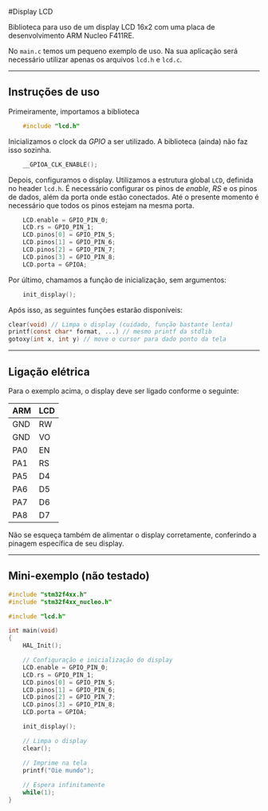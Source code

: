 #Display LCD

Biblioteca para uso de um display LCD 16x2 com uma placa de desenvolvimento ARM Nucleo F411RE.

No ```main.c``` temos um pequeno exemplo de uso. Na sua aplicação será necessário utilizar apenas os arquivos ```lcd.h``` e ```lcd.c```.

- - -

## Instruções de uso

Primeiramente, importamos a biblioteca

```c
	#include "lcd.h"
```

Inicializamos o clock da _GPIO_ a ser utilizado. A biblioteca (ainda) não faz isso sozinha.

```c
	__GPIOA_CLK_ENABLE();
```

Depois, configuramos o display. Utilizamos a estrutura global ```LCD```, definida no header ```lcd.h```. 
É necessário configurar os pinos de _enable_, _RS_ e os pinos de dados, além da porta onde estão conectados.
Até o presente momento é necessário que todos os pinos estejam na mesma porta.

```c
	LCD.enable = GPIO_PIN_0;
	LCD.rs = GPIO_PIN_1;
	LCD.pinos[0] = GPIO_PIN_5;
	LCD.pinos[1] = GPIO_PIN_6;
	LCD.pinos[2] = GPIO_PIN_7;
	LCD.pinos[3] = GPIO_PIN_8;
	LCD.porta = GPIOA;
```

Por último, chamamos a função de inicialização, sem argumentos:

```c	
	init_display();
```

Após isso, as seguintes funções estarão disponíveis:

```c
clear(void) // Limpa o display (cuidado, função bastante lenta)
printf(const char* format, ...) // mesmo printf da stdlib
gotoxy(int x, int y) // move o cursor para dado ponto da tela
```
- - -
## Ligação elétrica

Para o exemplo acima, o display deve ser ligado conforme o seguinte:

|  ARM  | LCD |
| ----- | --- |
| GND   | RW  |
| GND   | VO  |
| PA0   | EN  |
| PA1   | RS  |
| PA5   | D4  |
| PA6   | D5  |
| PA7   | D6  |
| PA8   | D7  |

Não se esqueça também de alimentar o display corretamente, conferindo a pinagem específica de seu display.

- - -
## Mini-exemplo (não testado)

```c
#include "stm32f4xx.h"
#include "stm32f4xx_nucleo.h"

#include "lcd.h"

int main(void)
{
	HAL_Init();

	// Configuração e inicialização do display
	LCD.enable = GPIO_PIN_0;
	LCD.rs = GPIO_PIN_1;
	LCD.pinos[0] = GPIO_PIN_5;
	LCD.pinos[1] = GPIO_PIN_6;
	LCD.pinos[2] = GPIO_PIN_7;
	LCD.pinos[3] = GPIO_PIN_8;
	LCD.porta = GPIOA;

	init_display();

	// Limpa o display
	clear();

	// Imprime na tela		
	printf("Oie mundo");
	
	// Espera infinitamente
	while(1);
}
```
